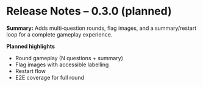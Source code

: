 # Release Notes – 0.3.0 (planned)
**Summary:** Adds multi‑question rounds, flag images, and a summary/restart loop for a complete gameplay experience.

**Planned highlights**
- Round gameplay (N questions + summary)
- Flag images with accessible labelling
- Restart flow
- E2E coverage for full round
